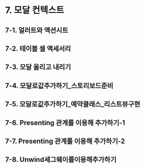 # 7. 모달 컨텍스트

## 7-1. 얼러트와 액션시트

## 7-2. 테이블 셀 액세서리

## 7-3. 모달 올리고 내리기

## 7-4. 모달로값추가하기_스토리보드준비

## 7-5. 모달로값추가하기_예약클래스_리스트뷰구현

## 7-6. Presenting 관계를 이용해 추가하기-1

## 7-7. Presenting 관계를 이용해 추가하기-2

## 7-8. Unwind세그웨이를이용해추가하기
